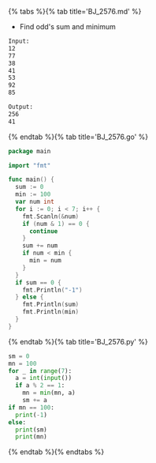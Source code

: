 {% tabs %}{% tab title='BJ_2576.md' %}

* Find odd's sum and minimum

```txt
Input:
12
77
38
41
53
92
85

Output:
256
41
```

{% endtab %}{% tab title='BJ_2576.go' %}

```go
package main

import "fmt"

func main() {
  sum := 0
  min := 100
  var num int
  for i := 0; i < 7; i++ {
    fmt.Scanln(&num)
    if (num & 1) == 0 {
      continue
    }
    sum += num
    if num < min {
      min = num
    }
  }
  if sum == 0 {
    fmt.Println("-1")
  } else {
    fmt.Println(sum)
    fmt.Println(min)
  }
}
```

{% endtab %}{% tab title='BJ_2576.py' %}

```py
sm = 0
mn = 100
for _ in range(7):
  a = int(input())
  if a % 2 == 1:
    mn = min(mn, a)
    sm += a
if mn == 100:
  print(-1)
else:
  print(sm)
  print(mn)
```

{% endtab %}{% endtabs %}

